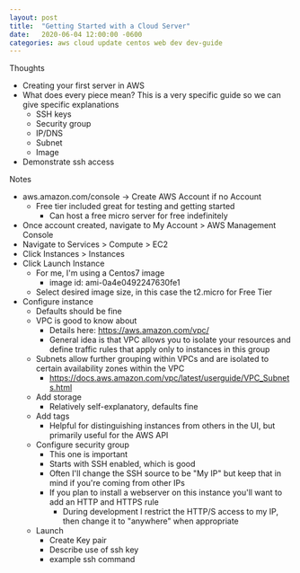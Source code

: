 ```yaml
---
layout: post
title:  "Getting Started with a Cloud Server"
date:   2020-06-04 12:00:00 -0600
categories: aws cloud update centos web dev dev-guide
---
```

Thoughts
* Creating your first server in AWS
* What does every piece mean? This is a very specific guide so we can give specific explanations
  * SSH keys
  * Security group
  * IP/DNS
  * Subnet
  * Image
* Demonstrate ssh access

Notes
* aws.amazon.com/console -> Create AWS Account if no Account
  * Free tier included great for testing and getting started
    * Can host a free micro server for free indefinitely
* Once account created, navigate to My Account > AWS Management Console
* Navigate to Services > Compute > EC2
* Click Instances > Instances
* Click Launch Instance
  * For me, I'm using a Centos7 image
    * image id: ami-0a4e0492247630fe1
  * Select desired image size, in this case the t2.micro for Free Tier
* Configure instance
  * Defaults should be fine
  * VPC is good to know about
    * Details here: https://aws.amazon.com/vpc/
    * General idea is that VPC allows you to isolate your resources and define traffic rules that apply only to instances in this group
  * Subnets allow further grouping within VPCs and are isolated to certain availability zones within the VPC
    * https://docs.aws.amazon.com/vpc/latest/userguide/VPC_Subnets.html
  * Add storage
    * Relatively self-explanatory, defaults fine
  * Add tags
    * Helpful for distinguishing instances from others in the UI, but primarily useful for the AWS API
  * Configure security group
    * This one is important
    * Starts with SSH enabled, which is good
    * Often I'll change the SSH source to be "My IP" but keep that in mind if you're coming from other IPs
    * If you plan to install a webserver on this instance you'll want to add an HTTP and HTTPS rule
      * During development I restrict the HTTP/S access to my IP, then change it to "anywhere" when appropriate
  * Launch
    * Create Key pair
    * Describe use of ssh key
    * example ssh command
